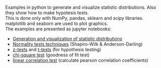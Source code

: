 
Examples in python to generate and visualize statistic distributions. Also they show how to make hypotesis tests. <br/>
This is done only with NumPy, pandas, sklearn and scipy libraries. matplotlib and seaborn are used to plot graphics.
<br/>
The examples are presented as jupyter notebooks:
- [Generation and visualization of statistic distributions](distributions.ipynb)
- [Normality tests techniques](normality.ipynb) (Shapiro-Wilk & Anderson-Darling)
- [z-tests](z-tests.ipynb) and [t-tests](t-tests.ipynb) (for hypothesis testing)
- [chi-square test](chisquare-tests.ipynb) (goodness of fit test)
- [linear correlation test](correlations.ipynb) (calculate pearson correlation coefficients)
